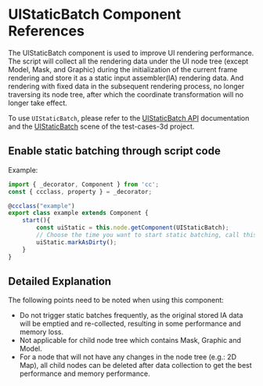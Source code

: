 # UIStaticBatch Component References

The UIStaticBatch component is used to improve UI rendering performance. The script will collect all the rendering data under the UI node tree (except Model, Mask, and Graphic) during the initialization of the current frame rendering and store it as a static input assembler(IA) rendering data. And rendering with fixed data in the subsequent rendering process, no longer traversing its node tree, after which the coordinate transformation will no longer take effect.

To use `UIStaticBatch`, please refer to the [UIStaticBatch API](%__APIDOC__%/en/class/UIStaticBatch) documentation and the [UIStaticBatch](https://github.com/cocos/cocos-test-projects/tree/v3.8/assets/cases/ui/19.static-ui) scene of the test-cases-3d project.

## Enable static batching through script code

Example:

```ts
import { _decorator, Component } from 'cc';
const { ccclass, property } = _decorator;

@ccclass("example")
export class example extends Component {
    start(){
        const uiStatic = this.node.getComponent(UIStaticBatch);
        // Choose the time you want to start static batching, call this interface to start static batching
        uiStatic.markAsDirty();
    }
}
```

## Detailed Explanation

The following points need to be noted when using this component:

- Do not trigger static batches frequently, as the original stored IA data will be emptied and re-collected, resulting in some performance and memory loss.
- Not applicable for child node tree which contains Mask, Graphic and Model.
- For a node that will not have any changes in the node tree (e.g.: 2D Map), all child nodes can be deleted after data collection to get the best performance and memory performance.
